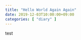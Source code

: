 ```yaml
---
title: "Hello World Again Again"
date: 2019-12-03T10:00:00+09:00
categories: [ "diary" ]
---
```


test
